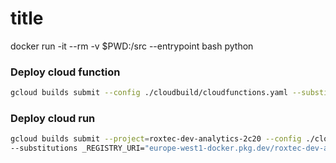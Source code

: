 # title

docker run -it --rm -v $PWD:/src --entrypoint bash python

### Deploy cloud function
```sh
gcloud builds submit --config ./cloudbuild/cloudfunctions.yaml --substitutions _REGION="europe-west1",_SERVICE="teamcenter-pubsub-entity-bigquery"
```

### Deploy cloud run
```sh
gcloud builds submit --project=roxtec-dev-analytics-2c20 --config ./cloudbuild/cloudrun.yaml \
--substitutions _REGISTRY_URI="europe-west1-docker.pkg.dev/roxtec-dev-analytics-2c20/cloudrun",_REGION="europe-west1",_SERVICE="sugar-api-entity-bigquery",_IMAGE="sugar-api-entity-bigquery",_DOCKERFILE_PATH="./sugar-api-entity-bigquery/",SHORT_SHA=$(echo $RANDOM | md5sum | head -c 7)
```
